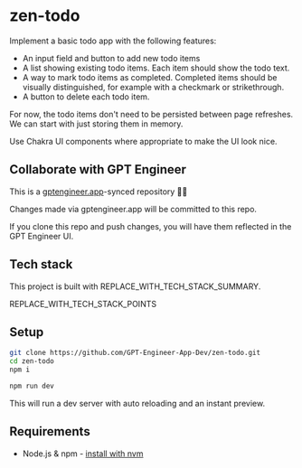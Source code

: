 # zen-todo

Implement a basic todo app with the following features:

- An input field and button to add new todo items
- A list showing existing todo items. Each item should show the todo text.
- A way to mark todo items as completed. Completed items should be visually distinguished, for example with a checkmark or strikethrough.
- A button to delete each todo item.

For now, the todo items don't need to be persisted between page refreshes. We can start with just storing them in memory.

Use Chakra UI components where appropriate to make the UI look nice.

## Collaborate with GPT Engineer

This is a [gptengineer.app](https://gptengineer.app)-synced repository 🌟🤖

Changes made via gptengineer.app will be committed to this repo.

If you clone this repo and push changes, you will have them reflected in the GPT Engineer UI.

## Tech stack

This project is built with REPLACE_WITH_TECH_STACK_SUMMARY.

REPLACE_WITH_TECH_STACK_POINTS

## Setup

```sh
git clone https://github.com/GPT-Engineer-App-Dev/zen-todo.git
cd zen-todo
npm i
```

```sh
npm run dev
```

This will run a dev server with auto reloading and an instant preview.

## Requirements

- Node.js & npm - [install with nvm](https://github.com/nvm-sh/nvm#installing-and-updating)
